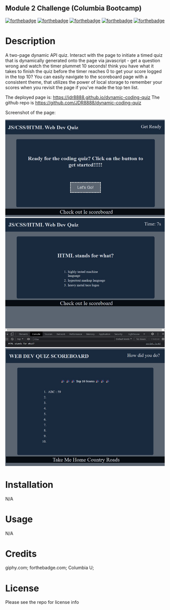 ## Module 2 Challenge (Columbia Bootcamp)
[![forthebadge](https://forthebadge.com/images/badges/uses-html.svg)](https://forthebadge.com) [![forthebadge](https://forthebadge.com/images/badges/uses-css.svg)](https://forthebadge.com) [![forthebadge](https://forthebadge.com/images/badges/uses-js.svg)](https://forthebadge.com) [![forthebadge](https://forthebadge.com/images/badges/gluten-free.svg)](https://forthebadge.com) [![forthebadge](https://forthebadge.com/images/badges/uses-badges.svg)](https://forthebadge.com)

# Description
A two-page dynamic API quiz. Interact with the page to initiate a timed quiz that is dynamically generated onto the page via javascript - get a question wrong and watch the timer plummet 10 seconds! think you have what it takes to finish the quiz before the timer reaches 0 to get your score logged in the top 10? You can easily navigate to the scoreboard page with a consistent theme, that utilizes the power of local storage to remember your scores when you revisit the page if you've made the top ten list. 

The deployed page is: https://jdr8888.github.io/dynamic-coding-quiz
The github repo is https://github.com/JDR8888/dynamic-coding-quiz

Screenshot of the page:

![screenshot of project](/assets/screenshot-1.jpg)
![screenshot of project](/assets/screenshot-2.jpg)
![screenshot of project](/assets/screenshot-3.jpg)


# Installation
N/A
# Usage
N/A
# Credits
giphy.com; forthebadge.com; Columbia U;
# License
Please see the repo for license info